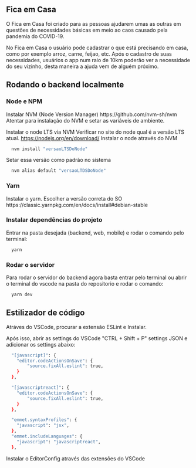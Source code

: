 ## Fica em Casa

O Fica em Casa foi criado para as pessoas ajudarem umas as outras em questões de necessidades básicas em meio ao caos causado pela pandemia do COVID-19.

No Fica em Casa o usuário pode cadastrar o que está precisando em casa, como por exemplo arroz, carne, feijao, etc. Após o cadastro de suas necessidades, usuários o app num raio de 10km poderão ver a necessidade do seu vizinho, desta maneira a ajuda vem de alguém próximo.


## Rodando o backend localmente

<h3>Node e NPM</h3>
Instalar NVM (Node Version Manager)
https://github.com/nvm-sh/nvm
Atentar para instalação do NVM e setar as variáveis de ambiente.

Instalar o node LTS via NVM
Verificar no site do node qual é a versão LTS atual.
https://nodejs.org/en/download/
Instalar o node através do NVM

```sh
  nvm install "versaoLTSDoNode"
```
Setar essa versão como padrão no sistema

```sh
  nvm alias default "versaoLTDSDoNode"
```

<h3>Yarn</h3>
Instalar o yarn. Escolher a versão correta do SO
https://classic.yarnpkg.com/en/docs/install#debian-stable

<h3>Instalar dependências do projeto</h3>
Entrar na pasta desejada (backend, web, mobile) e rodar o comando pelo terminal:

```sh
  yarn
```

<h3>Rodar o servidor</h3>
Para rodar o servidor do backend agora basta entrar pelo terminal ou abrir o terminal do vscode na pasta do repositorio e rodar o comando:

```sh
  yarn dev
```


## Estilizador de código
Atráves do VSCode, procurar a extensão ESLint e Instalar.</p>
Após isso, abrir as settings do VSCode "CTRL + Shift + P" settings JSON e adicionar os settings abaixo:

```sh
  "[javascript]": {
    "editor.codeActionsOnSave": {
        "source.fixAll.eslint": true,
    }
  },

  "[javascriptreact]": {
    "editor.codeActionsOnSave": {
        "source.fixAll.eslint": true,
    }
  },

  "emmet.syntaxProfiles": {
    "javascript": "jsx",
  },
  "emmet.includeLanguages": {
    "javascript": "javascriptreact",
  },
```
Instalar o EditorConfig através das extensões do VSCode

